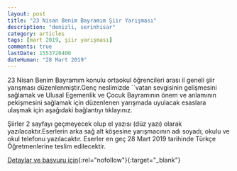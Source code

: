 ```yaml
---
layout: post
title: "23 Nisan Benim Bayramım Şiir Yarışması"
description: "denizli, serinhisar"
category: articles
tags: [mart 2019, şiir yarışması]
comments: true
lastDate: 1553720400
dateHuman: "28 Mart 2019"
---
```


23 Nisan Benim Bayramım konulu ortaokul öğrencileri arası il geneli şiir yarışması düzenlenmiştir.Genç neslimizde ´´vatan sevgisinin gelişmesini sağlamak ve Ulusal Egemenlik ve Çocuk Bayramının önem ve anlamının pekişmesini sağlamak için düzenlenen yarışmada uyulacak esaslara ulaşmak için aşağıdaki bağlantıyı tıklayınız.

Şiirler 2 sayfayı geçmeyecek olup el yazısı (düz yazı) olarak yazılacaktır.Eserlerin arka sağ alt köşesine yarışmacının adı soyadı, okulu ve okul telefonu yazılacaktır.
Eserler en geç  28 Mart 2019 tarihinde Türkçe Öğretmenlerine teslim edilecektir.

[Detaylar ve başvuru için](http://serinhisariho.meb.k12.tr/icerikler/23-nisan-benim-bayramim-konulu-siir-yarismasi_6641071.html?utm_source=edebiyatyarismalari.com&utm_medium=affiliate&utm_campaign=cpc){:rel="nofollow"}{:target="_blank"}
